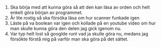 1. Ska börja med att kunna göra så att den kan läsa av orden och helt enkelt göra början av programmet.
2. Är lite rostig så ska försöka läsa om hur scanner funkade igen
3. Läste på va boolean var igen och kollade på en youtube video om hur man skulle kunna göra den delen jag gick igenom nu.
4. Var typ helt lost så googlde runt vad ja skulle göra nu, medans jag försökte förstå mig på varför man ska göra på det sättet.